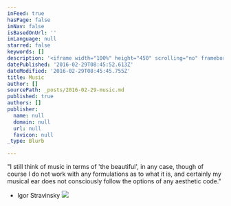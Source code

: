 ```yaml
---
inFeed: true
hasPage: false
inNav: false
isBasedOnUrl: ''
inLanguage: null
starred: false
keywords: []
description: '<iframe width="100%" height="450" scrolling="no" frameborder="no" src="https://w.soundcloud.com/player/?url=https%3A//api.soundcloud.com/playlists/37505512&amp;auto_play=false&amp;hide_related=false&amp;show_comments=true&amp;show_user=true&amp;show_reposts=false&amp;visual=true"></iframe>'
datePublished: '2016-02-29T08:45:52.613Z'
dateModified: '2016-02-29T08:45:45.755Z'
title: Music
author: []
sourcePath: _posts/2016-02-29-music.md
published: true
authors: []
publisher:
  name: null
  domain: null
  url: null
  favicon: null
_type: Blurb

---
```

"I still think of music in terms of 'the beautiful', in any case, though of course I do not work with any formulations as to what it is, and certainly my musical ear does not consciously follow the options of any aesthetic code."

- Igor Stravinsky
![](https://s3-us-west-2.amazonaws.com/the-grid-img/p/e00f50c8bf0689fc02baff91382a218db2dd5335.jpg)